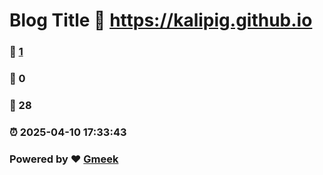 # Blog Title :link: https://kalipig.github.io 
### :page_facing_up: [1](https://kalipig.github.io/tag.html) 
### :speech_balloon: 0 
### :hibiscus: 28 
### :alarm_clock: 2025-04-10 17:33:43 
### Powered by :heart: [Gmeek](https://github.com/Meekdai/Gmeek)
